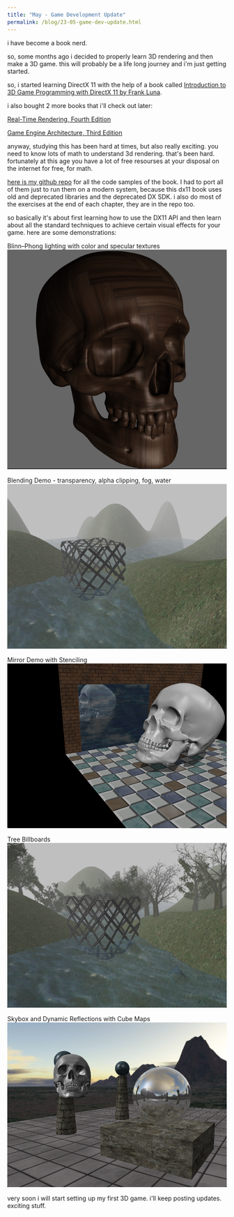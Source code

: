 ```yaml
---
title: "May - Game Development Update"
permalink: /blog/23-05-game-dev-update.html
---
```


i have become a book nerd.

<!--more-->

so, some months ago i decided to properly learn 3D rendering and then make a 3D game. this will probably be a life long journey and i'm just getting started.

so, i started learning DirectX 11 with the help of a book called [Introduction to 3D Game Programming with DirectX 11 by Frank Luna](https://www.amazon.com/Introduction-3D-Game-Programming-DirectX/dp/1936420228).

i also bought 2 more books that i'll check out later:

[Real-Time Rendering, Fourth Edition](https://www.amazon.com/Real-Time-Rendering-Fourth-Tomas-Akenine-M%C3%B6ller/dp/1138627003)

[Game Engine Architecture, Third Edition](https://www.amazon.com/Engine-Architecture-Third-Jason-Gregory/dp/1138035459)

anyway, studying this has been hard at times, but also really exciting. you need to know lots of math to understand 3d rendering. that's been hard. fortunately at this age you have a lot of free resourses at your disposal on the internet for free, for math.

[here is my github repo](https://github.com/lucypero/lucybookexercises) for all the code samples of the book. I had to port all of them just to run them on a modern system, because this dx11 book uses old and deprecated libraries and the deprecated DX SDK. i also do most of the exercises at the end of each chapter, they are in the repo too.

so basically it's about first learning how to use the DX11 API and then learn about all the standard techniques to achieve certain visual effects for your game. here are some demonstrations:

Blinn–Phong lighting with color and specular textures
<br>
![lighting w textures](../assets/may-game-dev-update/lucydxcpp_FqZ2rjOaCA.png)
<br>

Blending Demo - transparency, alpha clipping, fog, water
<br>
![blending demo](../assets/may-game-dev-update/BlendDemo_RJzyQWQEeP.png)
<br>

Mirror Demo with Stenciling
<br>
![mirror](../assets/may-game-dev-update/Mirror_0kY1OFC0Wu.png)
<br>

Tree Billboards
<br>
![tree billboard](../assets/may-game-dev-update/TreeBillboard_3KKrIE2FeB.png)
<br>

Skybox and Dynamic Reflections with Cube Maps
<br>
![dynamic cubemap](../assets/may-game-dev-update/DynamicCubeMap_FKrR1QxQUY.png)
<br>

very soon i will start setting up my first 3D game. i'll keep posting updates. exciting stuff.